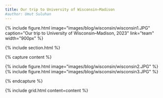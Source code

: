 ```yaml
---
title: Our trip to University of Wisconsin–Madison
#author: Umut Suluhan
---
```


{%
  include figure.html
  image="images/blog/wisconsin/wisconsin1.JPG"
  caption="Our trip to University of Wisconsin–Madison, 2023"
  link="team"
  width="900px"
%}

{% include section.html %}

{% capture content %}

{% include figure.html image="images/blog/wisconsin/wisconsin2.JPG" %}
{% include figure.html image="images/blog/wisconsin/wisconsin3.JPG" %}

{% endcapture %}

{% include grid.html content=content %}
